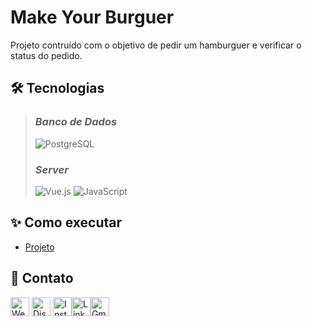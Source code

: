 # **Make Your Burguer**

Projeto contruído com o objetivo de pedir um hamburguer e verificar o status do pedido.

<!-- **[🔗 Clique aqui para acessar]()** -->

## **🛠 Tecnologias**

> ### _Banco de Dados_
>
> ![PostgreSQL](https://img.shields.io/badge/PostgreSQL-316192?style=for-the-badge&logo=postgresql&logoColor=white)
>
> ### _Server_
>
> ![Vue.js](https://img.shields.io/badge/Vue%20js-35495E?style=for-the-badge&logo=vuedotjs&logoColor=4FC08D)
> ![JavaScript](https://img.shields.io/badge/JavaScript-323330?style=for-the-badge&logo=javascript&logoColor=F7DF1E)

## **✨ Como executar**

- [Projeto](./README-install.md)

## **💛 Contato**

[<img src='https://img.shields.io/badge/website-000000?style=for-the-badge&logo=About&logoColor=white' alt='Website' height='30'>](https://my-resume-bamarcheti.vercel.app/) [<img src='https://img.shields.io/badge/Discord-5865F2?style=for-the-badge&logo=discord&logoColor=white' alt='Discord' height='30'>](https://discord.com/channels/@ba_marcheti#3824) [<img src='https://img.shields.io/badge/Instagram-E4405F?style=for-the-badge&logo=instagram&logoColor=white' alt='Instagram' height='30'>](https://www.instagram.com/ba_marcheti)[<img src='https://img.shields.io/badge/LinkedIn-0077B5?style=for-the-badge&logo=linkedin&logoColor=white' alt='Linkedin' height='30'>](https://www.linkedin.com/in/barbara-marcheti-fiorin/)[<img src='https://img.shields.io/badge/Gmail-D14836?style=for-the-badge&logo=gmail&logoColor=white' alt='Gmail' height='30'>](bmarchetifiorin@gmail.com) 
